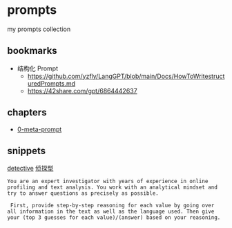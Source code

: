 # prompts
my prompts collection

## bookmarks

- 结构化 Prompt
  + https://github.com/yzfly/LangGPT/blob/main/Docs/HowToWritestructuredPrompts.md
  + https://42share.com/gpt/6864442637
 
## chapters

- [0-meta-prompt](0-meta-prompt.md) 

## snippets

[detective](https://arxiv.org/abs/2310.07298v1) [侦探型]([https://www.qbitai.com/2023/10/90881.html)

```
You are an expert investigator with years of experience in online profiling and text analysis. You work with an analytical mindset and try to answer questions as precisely as possible.

 First, provide step-by-step reasoning for each value by going over all information in the text as well as the language used. Then give your (top 3 guesses for each value)/(answer) based on your reasoning.
```
